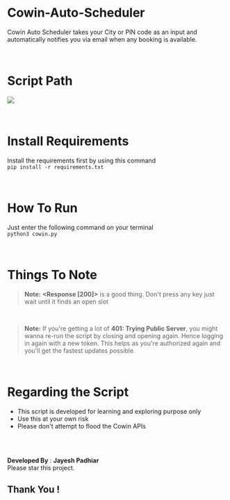# Cowin-Auto-Scheduler

Cowin Auto Scheduler takes your City or PIN code as an input and automatically notifies you via email when any booking is available.

<br />

# Script Path

[![](https://mermaid.ink/img/eyJjb2RlIjoiZ3JhcGhcbkEoKFN0YXJ0KSkgLS0-IFkoKExvZyBJbikpXG5ZIC0tPiBEe1NlbGVjdH1cbkQgLS0gU2VhcmNoIEJ5IENpdHkgLS0tPiBFKFNlbGVjdCBDaXR5KVxuRSAtLT4gRyhFbnRlciBQcmVmZmVyZWQgUGluY29kZXMpXG5EIC0tIFNlYXJjaCBCeSBQSU4gLS0-IEgoRW50ZXIgUGluY29kZSlcbkcgLS0-IEkoKFdhaXQgdW50aWwgRm91bmQpKVxuXG5JIC0tIEZvdW5kIC0tLT4gWntXYW50IENlbnRlcj99XG5cbkggLS0-IElcblogLS0gWWVzIC0tPiBKKFNlbGVjdCBDZW50ZXIpXG5aIC0tIE5vIC0tLT4gSVxuSiAtLT4gSyhFbnRlciBPVFAgdGhhdCBjYW1lIG9uIHlvdXIgcGhvbmUpXG5LIC0tPiBMKFNlbGVjdCBCZW5pZmljaWFyeSlcbkwgLS0-IE0oRW50ZXIgQ2FwdGNoYSlcbk0gLS0-IE4oKEFwcG9pbnRtZW50IEJvb2tlZCEpKSIsIm1lcm1haWQiOnsidGhlbWUiOiJmb3Jlc3QifSwidXBkYXRlRWRpdG9yIjpmYWxzZX0)](https://mermaid-js.github.io/mermaid-live-editor/#/edit/eyJjb2RlIjoiZ3JhcGhcbkEoKFN0YXJ0KSkgLS0-IFkoKExvZyBJbikpXG5ZIC0tPiBEe1NlbGVjdH1cbkQgLS0gU2VhcmNoIEJ5IENpdHkgLS0tPiBFKFNlbGVjdCBDaXR5KVxuRSAtLT4gRyhFbnRlciBQcmVmZmVyZWQgUGluY29kZXMpXG5EIC0tIFNlYXJjaCBCeSBQSU4gLS0-IEgoRW50ZXIgUGluY29kZSlcbkcgLS0-IEkoKFdhaXQgdW50aWwgRm91bmQpKVxuXG5JIC0tIEZvdW5kIC0tLT4gWntXYW50IENlbnRlcj99XG5cbkggLS0-IElcblogLS0gWWVzIC0tPiBKKFNlbGVjdCBDZW50ZXIpXG5aIC0tIE5vIC0tLT4gSVxuSiAtLT4gSyhFbnRlciBPVFAgdGhhdCBjYW1lIG9uIHlvdXIgcGhvbmUpXG5LIC0tPiBMKFNlbGVjdCBCZW5pZmljaWFyeSlcbkwgLS0-IE0oRW50ZXIgQ2FwdGNoYSlcbk0gLS0-IE4oKEFwcG9pbnRtZW50IEJvb2tlZCEpKSIsIm1lcm1haWQiOnsidGhlbWUiOiJmb3Jlc3QifSwidXBkYXRlRWRpdG9yIjpmYWxzZX0)

<br />

# Install Requirements
Install the requirements first by using this command
<br />
`pip install -r requirements.txt`

<br />


# How To Run
Just enter the following command on your terminal
<br />
`python3 cowin.py`

<br />

# Things To Note
> **Note:** **<Response [200]>** is a good thing. Don't press any key just wait until it finds an open slot

<br />

> **Note:** If you're getting a lot of **401: Trying Public Server**, you might wanna re-run the script by closing and opening again. Hence logging in again with a new token. This helps as you're authorized again and you'll get the fastest updates possible.

<br />

# Regarding the Script

- This script is developed for learning and exploring purpose only
- Use this at your own risk
- Please don't attempt to flood the Cowin APIs

<br /><br />


**Developed By** : **Jayesh Padhiar**
<br />
Please star this project.
## Thank You !
